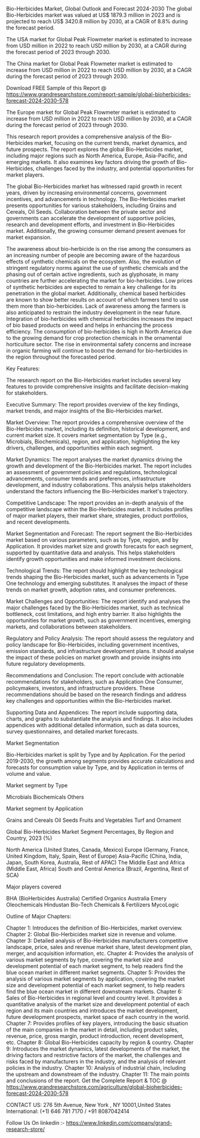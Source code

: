 Bio-Herbicides Market, Global Outlook and Forecast 2024-2030
The global Bio-Herbicides market was valued at US$ 1879.3 million in 2023 and is projected to reach US$ 3420.8 million by 2030, at a CAGR of 8.8% during the forecast period.

The USA market for Global Peak Flowmeter market is estimated to increase from USD million in 2022 to reach USD million by 2030, at a CAGR during the forecast period of 2023 through 2030.

The China market for Global Peak Flowmeter market is estimated to increase from USD million in 2022 to reach USD million by 2030, at a CAGR during the forecast period of 2023 through 2030.

Download FREE Sample of this Report @ https://www.grandresearchstore.com/report-sample/global-bioherbicides-forecast-2024-2030-578

The Europe market for Global Peak Flowmeter market is estimated to increase from USD million in 2022 to reach USD million by 2030, at a CAGR during the forecast period of 2023 through 2030.

This research report provides a comprehensive analysis of the Bio-Herbicides market, focusing on the current trends, market dynamics, and future prospects. The report explores the global Bio-Herbicides market, including major regions such as North America, Europe, Asia-Pacific, and emerging markets. It also examines key factors driving the growth of Bio-Herbicides, challenges faced by the industry, and potential opportunities for market players.

The global Bio-Herbicides market has witnessed rapid growth in recent years, driven by increasing environmental concerns, government incentives, and advancements in technology. The Bio-Herbicides market presents opportunities for various stakeholders, including Grains and Cereals, Oil Seeds. Collaboration between the private sector and governments can accelerate the development of supportive policies, research and development efforts, and investment in Bio-Herbicides market. Additionally, the growing consumer demand present avenues for market expansion.

The awareness about bio-herbicide is on the rise among the consumers as an increasing number of people are becoming aware of the hazardous effects of synthetic chemicals on the ecosystem. Also, the evolution of stringent regulatory norms against the use of synthetic chemicals and the phasing out of certain active ingredients, such as glyphosate, in many countries are further accelerating the market for bio-herbicides. Low prices of synthetic herbicides are expected to remain a key challenge for its penetration in the global market. Additionally, chemical based herbicides are known to show better results on account of which farmers tend to use them more than bio-herbicides. Lack of awareness among the farmers is also anticipated to restrain the industry development in the near future. Integration of bio-herbicides with chemical herbicides increases the impact of bio based products on weed and helps in enhancing the process efficiency. The consumption of bio-herbicides is high in North America due to the growing demand for crop protection chemicals in the ornamental horticulture sector. The rise in environmental safety concerns and increase in organic farming will continue to boost the demand for bio-herbicides in the region throughout the forecasted period.

Key Features:

The research report on the Bio-Herbicides market includes several key features to provide comprehensive insights and facilitate decision-making for stakeholders.

Executive Summary: The report provides overview of the key findings, market trends, and major insights of the Bio-Herbicides market.

Market Overview: The report provides a comprehensive overview of the Bio-Herbicides market, including its definition, historical development, and current market size. It covers market segmentation by Type (e.g., Microbials, Biochemicals), region, and application, highlighting the key drivers, challenges, and opportunities within each segment.

Market Dynamics: The report analyses the market dynamics driving the growth and development of the Bio-Herbicides market. The report includes an assessment of government policies and regulations, technological advancements, consumer trends and preferences, infrastructure development, and industry collaborations. This analysis helps stakeholders understand the factors influencing the Bio-Herbicides market's trajectory.

Competitive Landscape: The report provides an in-depth analysis of the competitive landscape within the Bio-Herbicides market. It includes profiles of major market players, their market share, strategies, product portfolios, and recent developments.

Market Segmentation and Forecast: The report segment the Bio-Herbicides market based on various parameters, such as by Type, region, and by Application. It provides market size and growth forecasts for each segment, supported by quantitative data and analysis. This helps stakeholders identify growth opportunities and make informed investment decisions.

Technological Trends: The report should highlight the key technological trends shaping the Bio-Herbicides market, such as advancements in Type One technology and emerging substitutes. It analyses the impact of these trends on market growth, adoption rates, and consumer preferences.

Market Challenges and Opportunities: The report identify and analyses the major challenges faced by the Bio-Herbicides market, such as technical bottleneck, cost limitations, and high entry barrier. It also highlights the opportunities for market growth, such as government incentives, emerging markets, and collaborations between stakeholders.

Regulatory and Policy Analysis: The report should assess the regulatory and policy landscape for Bio-Herbicides, including government incentives, emission standards, and infrastructure development plans. It should analyse the impact of these policies on market growth and provide insights into future regulatory developments.

Recommendations and Conclusion: The report conclude with actionable recommendations for stakeholders, such as Application One Consumer, policymakers, investors, and infrastructure providers. These recommendations should be based on the research findings and address key challenges and opportunities within the Bio-Herbicides market.

Supporting Data and Appendices: The report include supporting data, charts, and graphs to substantiate the analysis and findings. It also includes appendices with additional detailed information, such as data sources, survey questionnaires, and detailed market forecasts.

Market Segmentation

Bio-Herbicides market is split by Type and by Application. For the period 2019-2030, the growth among segments provides accurate calculations and forecasts for consumption value by Type, and by Application in terms of volume and value.

Market segment by Type

Microbials
Biochemicals
Others

Market segment by Application

Grains and Cereals
Oil Seeds
Fruits and Vegetables
Turf and Ornament

Global Bio-Herbicides Market Segment Percentages, By Region and Country, 2023 (%)

North America (United States, Canada, Mexico)
Europe (Germany, France, United Kingdom, Italy, Spain, Rest of Europe)
Asia-Pacific (China, India, Japan, South Korea, Australia, Rest of APAC)
The Middle East and Africa (Middle East, Africa)
South and Central America (Brazil, Argentina, Rest of SCA)

Major players covered

BHA (BioHerbicides Australia)
Certified Organics Australia
Emery Oleochemicals
Hindustan Bio-Tech Chemicals & Fertilizers
MycoLogic

Outline of Major Chapters:

Chapter 1: Introduces the definition of Bio-Herbicides, market overview.
Chapter 2: Global Bio-Herbicides market size in revenue and volume.
Chapter 3: Detailed analysis of Bio-Herbicides manufacturers competitive landscape, price, sales and revenue market share, latest development plan, merger, and acquisition information, etc.
Chapter 4: Provides the analysis of various market segments by type, covering the market size and development potential of each market segment, to help readers find the blue ocean market in different market segments.
Chapter 5: Provides the analysis of various market segments by application, covering the market size and development potential of each market segment, to help readers find the blue ocean market in different downstream markets.
Chapter 6: Sales of Bio-Herbicides in regional level and country level. It provides a quantitative analysis of the market size and development potential of each region and its main countries and introduces the market development, future development prospects, market space of each country in the world.
Chapter 7: Provides profiles of key players, introducing the basic situation of the main companies in the market in detail, including product sales, revenue, price, gross margin, product introduction, recent development, etc.
Chapter 8: Global Bio-Herbicides capacity by region & country.
Chapter 9: Introduces the market dynamics, latest developments of the market, the driving factors and restrictive factors of the market, the challenges and risks faced by manufacturers in the industry, and the analysis of relevant policies in the industry.
Chapter 10: Analysis of industrial chain, including the upstream and downstream of the industry.
Chapter 11: The main points and conclusions of the report.
Get the Complete Report & TOC @ https://www.grandresearchstore.com/agriculture/global-bioherbicides-forecast-2024-2030-578

CONTACT US:
276 5th Avenue, New York , NY 10001,United States
International: (+1) 646 781 7170 / +91 8087042414

Follow Us On linkedin :- https://www.linkedin.com/company/grand-research-store/
